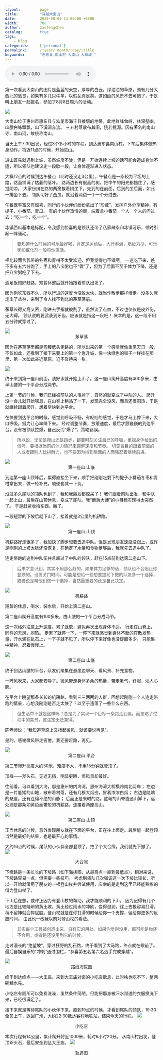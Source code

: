 ```yaml
---
layout:         page
title:          "穿越大南山"
date:           2020-08-09 11:00:00 +0800
width:          700
author:         zaofengchen
catalog:        true
tags:
    - blog
categories:     ['personal']
permalink:      /:year/:month/:day/:title
keywords:       "惠东县 南山村 大南山 大草坡 "
---
```


<audio src="http://music.163.com/song/media/outer/url?id=27483202.mp3" controls autoplay loop preload="auto">任我行——陈奕迅</audio>

第一次看到大南山的图片是蓝蓝的天空，厚厚的白云，绿油油的草原，颇有几分大西北的感觉，如果有多几只牛羊，以假乱真足矣。这如画的风景不去可惜了，于是叫上朋友一起报名，参加了8月8日周六的活动。

<img src="https://tva1.sinaimg.cn/large/007S8ZIlgy1ghkwg9mkprj31400u04qr.jpg" width="{{ page.width}}" align="bottom" />

大南山位于惠州市惠东县与汕尾市海丰县接壤的地带，此地群峰耸峙，林深壑幽，山腰白练飘飘，山下溪涧奔流。
三五村落散布其间，恍若桃源。因有著名的南山寺、南山河，故统称南山。

当天上午7:30出发，经过3个多小时的车程，到达惠东县南山村，下车后集体做热身动作，将近11点的时候，开始进山。

进山首先就遇到上坡，虽然坡度不陡，但是一开始连续上坡的话可能会造成身体不适，所以领队也建议走一段歇一段，让身体逐渐进入状态。

大概12点的时候到达午餐点（此时还没走3公里），午餐点是一条较为平坦的土路，路面铺满了枯萎的落叶。
路两边长有很高的树，把中午的阳光都挡住了，感觉阴凉。
大家纷纷在路的两旁挨着树坐下，先到的在前面，后到的坐后面，如此一排坐下去。
领队切好了西瓜，就沿着两边一个一个分过去。

午餐既丰富又有惊喜，同行的小伙伴们纷纷拿出了“珍藏”，发挥户外分享精神，有提子、小番茄、青瓜。
有的小伙伴热情的很，端着盒小番茄一个人一个人的问过去：“吃一个，吃一个”。

冰镇西瓜基本是标配，令我感到惊喜的是领队还带了私家辣条和冰镇可乐，顿时引起一阵骚动。

>要知道什么时候的可乐最好喝，肯定是运动后，大汗淋漓，筋疲力尽，可乐犹如催化剂一般将你激活。

相比较而言我带的冬枣和青柑不太受欢迎，但我觉得也不错啊。
一巡吃下来，差不多有五六分饱了，手上的八宝粥也不“香”了，但为了后面不至于体力下降，还是把八宝粥吃了下去。

酒足饭饱好赶路，短暂休整后就开始跟着前队出发了。

因为刚吃东西不久，所以行进的速度也没敢太快，就当作散步那样慢走。没多久就走出了丛林，来到了令人找不到北的茅草荡前。

茅草长得又高又密，刚进去手指就被割了，虽然流了点血，不过也仅仅是皮外伤，无大碍。
领队说的要武装到牙齿，应该就是指这一段吧！
庆幸的是，这一段不用五分钟就穿过了。

<img src="https://tva1.sinaimg.cn/large/007S8ZIlgy1ghkqqbyy51j31400u0e83.jpg" width="{{ page.width}}" align="bottom" />
<center>茅草荡</center>


因为在茅草荡里都是弯腰低头走路的，所以出来的第一个感觉就像重见天日一般，不仅如此，还看到了接下来要上的第一个急升坡，像一块绿色的毯子一样挂在那里，第一次如此亲近草原，迫不及待来一张。

<img src="https://tva1.sinaimg.cn/large/007S8ZIlgy1ghkqqzj0r1j30u0140e83.jpg" width="{{ page.width}}" align="bottom" />

终于来到第一座山前面，装好水就开始上山了。这一座山爬升高度有400多米，由半山腰的一个平台分成两节。

上第一节的时候，我们已经被前队的人甩掉了，自然的就变成了中队的人。
爬升没一会儿就开始喘息，在山脊上稍站了一下，发现完全没风，而且还很闷热，于是就继续跟着爬升，想着尽快到达平台。

在快要到达平台的时候，感觉到呼吸不畅，有呕吐的感觉，于是才马上停下来，大口呼吸，努力让心率降下来。
经过调整节奏，放缓速度，最后才颤巍巍的到达平台，没有被领队拉爆，自己反而“爆了”，策略错误。

>所以说，无论是爬山还是跑步，都要时刻关注自己的呼吸，重视身体给出的信号，要根据当前的体力情况来调整速度和节奏。
>切莫盲目的跟着前面的人或者跟别人比拼耐力，也不要因为挡到后面的人而强忍着继续前进。

<img src="https://tva1.sinaimg.cn/large/007S8ZIlgy1ghkqs5lpifj31dz0u01l2.jpg" width="{{ page.width}}" align="bottom" />
<center>第一座山 山底</center>

到达第一座山顶峰后，累得直接坐下来，顺手把刚刚吃剩下的提子小番茄冬枣和青柑拿出来，做一轮补充，顺便也减一下负。

没过多久尾队的领队也到了，我和我朋友都惊呆了！
我们跟着前队出发，和中队一起上山，最后在山顶休息，变成了尾队。我“断后大师”的小目标实现得太突然了。
于是赶紧收拾东西，撇了。

一段短暂的下坡后就下山了，接着就是3公里的机耕路。

<img src="https://tva1.sinaimg.cn/large/007S8ZIlgy1ghkprnacfej31400u07wj.jpg" width="{{ page.width}}" align="bottom" />
<center>第一座山 山顶</center>

机耕路好走很多了，我加快了脚步想要去追中队。但是发现朋友速度没跟上，或许是刚刚的上坡太猛还没恢复，在确定了水量和食物足够后，我就先去追中队了。

连走带跑的追到中队伍并且超过了中队的领队，赶在15点前到达第二座山下。
>后来才意识到，其实不用那么赶的，如果体力足够的话，领队也不会阻止你登顶的。设置关门时间，可能是想给一些想要提前下撤的队友多一个选择，或者说是帮他们做一个选择，当然最重要的还是自己决定。

<img src="https://tva1.sinaimg.cn/large/007S8ZIlgy1ghkqi1wegdj30u01401l0.jpg" width="{{ page.width}}" align="bottom" />
<center>机耕路</center>

短暂的休息，喝水，装水后，开始上第二座山。

第二座山爬升高度有100多米，由山腰的一个平台分成两节。

这一次格外注意上升速度，累了就歇，避免再次出现身体不适。
行走在山脊上，同样的无风，闷热。
走累了就停一下，一停下来就感觉到身体不断的在散发热量，汗水滴在乱石上，一下子就不见了，所以停下来好像也没舒服多少。
只能集中精神，忍着慢慢上。

<img src="https://tva1.sinaimg.cn/large/007S8ZIlgy1ghkqigogzij30u0140x6p.jpg" width="{{ page.width}}" align="bottom" />
<center>第二座山 山底</center>

终于到达山腰的平台，队友们聚集在悬崖边聊天、看风景、补充食物。

一阵风吹来，大家都安静了。微风带走身体多余的热量，带走暑气，舒服，沁人心脾。

在平台上眺望那条长长的机耕路，看到三三两两的人群，回想起刚刚一个人连走带跑的情景，心想我刚刚是否走太快了？以至于遗落了一些什么东西。
>但生活中不就是这样吗？总是为了实现一个目标一条路走到黑，而忽略了过程中的美景，这注定无法兼得。

陈老师说：“我知道草原上又扬起微风，就该要说再见”。

是的，感谢微风带走疲倦，我还要赶路，再见。

<img src="https://tva1.sinaimg.cn/large/007S8ZIlgy1ghkqk61olqj31400u01ky.jpg" width="{{ page.width}}" align="bottom" />
<center>第二座山 平台</center>

第二节爬升高度大约50米，难度不大，不用15分钟就登顶了。

顶峰——斧头石，无遮无挡，明显更晒，但风景却最好。

往前看，可以看到大海，那是惠州的内海湾，惠州海湾大桥横跨南北两岸；
左边是一片低矮的山地，散布着村落，还有几根大烟囱，冒着浓浓白烟；
右边是陡峭的悬崖，还有连绵不绝的山脉；
后面正是来时的路，陡峭的山脊直通山脚下，远处则是那条如黄色丝带般的机耕路，连接着两座高山。

<img src="https://tva1.sinaimg.cn/large/007S8ZIlgy1ghkqktwatnj31400u0qv7.jpg" width="{{ page.width}}" align="bottom" />
<center>第二座山 山顶</center>

正当休息的时候，意外发现朋友就在下面的平台，正在往上面走。最后能一起登顶当然是最好的结果，也是最开心的事情。

大约16点的时候，尾队的小伙伴全部登顶了，拍了个大合照，我们就先下撤了。
<img src="https://tva1.sinaimg.cn/large/007S8ZIlgy1ghkqlxakwbj31400u0af5.jpg" width="{{ page.width}}" align="bottom" />
<center>大合照</center>

下撤路是一条长长的下坡路（如下海拔图，从最高点一直到最低点），相对来说，下坡路容易一点，但需要一些技巧。
考虑到领队几次强调这一次下坡比较长，所以一开始就借用了朋友的一根登山杖并尝试使用，庆幸的是走到这里已经能熟练的借力登山杖了。

下山后在想，或许正因为有登山杖的帮助，我才能顺利的下山。
因为记得有几个地方是比较陡峭的黄土坡，黄土经过雨水的冲刷，变得湿润，踩上去极容易打滑，稍不留神就会摔屁股。登山杖就是在你打滑的时候给你一个支撑，留给你更多的反应时间。
由此也一改我以前对登山杖的看法。
>其实每个工具被创造出来，自有它的用处，如果你觉得没用，那可能是你还不会用，或者是还没用到它的时候。

走过漫长的“绝望坡”，穿过狂野的乱石路，终于看到了大马路，终点就在眼前了。
最后自娱自乐的“冲刺”通过围栏，“恭喜第五名第六名选手完成穿越”。

<img src="http://tva2.sinaimg.cn/large/7d4c6366gy1ghlspl2j1qj20yi0twwgg.jpg" width="{{ page.width}}" align="bottom" />
<center>路线海拔图</center>

终于到达终点——大王庙，来到大王庙对面的小吃店歇息，此时啥也吃不下，整两碗糖水先。

小吃店有厕所可以免费洗澡，虽然条件简陋，但能把那身被汗水湿透的衣服换洗下来，已经很满足了。

接下来就是等待尾队的小伙伴下来，直到19点的时候，才看到尾队的领队，19:30全员上车，返回广州，大约22:30抵达客村地铁站，结束今天的行程。
<img src="https://tva1.sinaimg.cn/large/007S8ZIlgy1ghkql7dmdkj31400u01ky.jpg" width="{{ page.width}}" align="bottom" />
<center>小吃店</center>

本次行程有14公里，累计爬升将近1000米，耗时6小时20分。
从南山村出发，登顶斧头石，最后安全到达大王庙。
<img src="https://tva1.sinaimg.cn/large/007S8ZIlgy1ghkplfcccij30u00ymtaa.jpg" width="{{ page.width}}" align="bottom" />
<center>轨迹图</center>